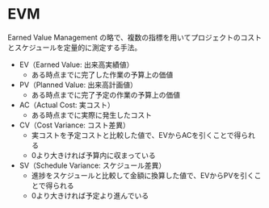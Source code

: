 # EVM

Earned Value Management の略で、複数の指標を用いてプロジェクトのコストとスケジュールを定量的に測定する手法。

- EV（Earned Value: 出来高実績値）
    - ある時点までに完了した作業の予算上の価値
- PV（Planned Value: 出来高計画値）
    - ある時点までに完了予定の作業の予算上の価値
- AC（Actual Cost: 実コスト）
    - ある時点までに実際に発生したコスト
- CV（Cost Variance: コスト差異）
    - 実コストを予定コストと比較した値で、EVからACを引くことで得られる
    - 0より大きければ予算内に収まっている
- SV（Schedule Variance: スケジュール差異）
    - 進捗をスケジュールと比較して金額に換算した値で、EVからPVを引くことで得られる
    - 0より大きければ予定より進んでいる
